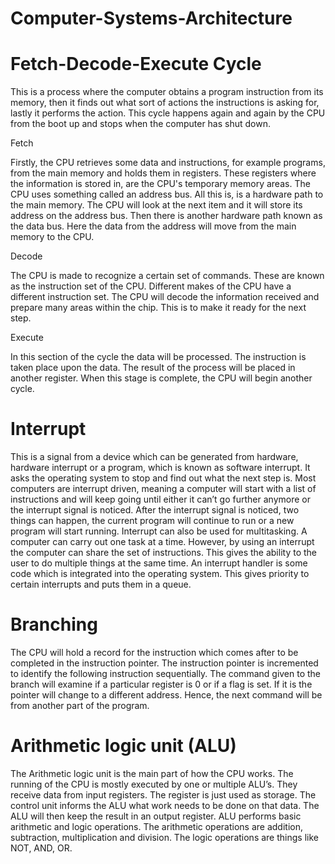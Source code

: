 # Computer-Systems-Architecture

# Fetch-Decode-Execute Cycle 
This is a process where the computer obtains a program instruction from its memory, then it finds out what sort of actions the instructions is asking for, lastly it performs the action. This cycle happens again and again by the CPU from the boot up and stops when the computer has shut down.

Fetch

Firstly, the CPU retrieves some data and instructions, for example programs, from the main memory and holds them in registers. These registers where the information is stored in, are the CPU's temporary memory areas. The CPU uses something called an address bus. All this is, is a hardware path to the main memory. The CPU will look at the next item and it will store its address on the address bus. Then there is another hardware path known as the data bus. Here the data from the address will move from the main memory to the CPU.

Decode

The CPU is made to recognize a certain set of commands. These are known as the instruction set of the CPU. Different makes of the CPU have a different instruction set. The CPU will decode the information received and prepare many areas within the chip. This is to make it ready for the next step.

Execute 

In this section of the cycle the data will be processed. The instruction is taken place upon the data. The result of the process will be placed in another register. When this stage is complete, the CPU will begin another cycle.



# Interrupt 
This is a signal from a device which can be generated from hardware, hardware interrupt or a program, which is known as software interrupt. It asks the operating system to stop and find out what the next step is. Most computers are interrupt driven, meaning a computer will start with a list of instructions and will keep going until either it can’t go further anymore or the interrupt signal is noticed. After the interrupt signal is noticed, two things can happen, the current program will continue to run or a new program will start running. Interrupt can also be used for multitasking. A computer can carry out one task at a time. However, by using an interrupt the computer can share the set of instructions. This gives the ability to the user to do multiple things at the same time. An interrupt handler is some code which is integrated into the operating system. This gives priority to certain interrupts and puts them in a queue.


# Branching 
The CPU will hold a record for the instruction which comes after to be completed in the instruction pointer. The instruction pointer is incremented to identify the following instruction sequentially. The command given to the branch will examine if a particular register is 0 or if a flag is set. If it is the pointer will change to a different address. Hence, the next command will be from another part of the program. 


# Arithmetic logic unit (ALU)
The Arithmetic logic unit is the main part of how the CPU works. The running of the CPU is mostly executed by one or multiple ALU’s. They receive data from input registers. The register is just used as storage. The control unit informs the ALU what work needs to be done on that data. The ALU will then keep the result in an output register. ALU performs basic arithmetic and logic operations. The arithmetic operations are addition, subtraction, multiplication and division. The logic operations are things like NOT, AND, OR.


